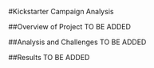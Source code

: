 #Kickstarter Campaign Analysis

##Overview of Project
TO BE ADDED

##Analysis and Challenges
TO BE ADDED

##Results
TO BE ADDED